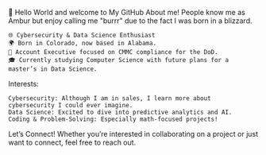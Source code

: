 👋 Hello World and welcome to My GitHub About me!
People know me as Ambur but enjoy calling me "burrr" due to the fact I was born in a blizzard.

	🌐 Cybersecurity & Data Science Enthusiast
	🌍 Born in Colorado, now based in Alabama.
	💼 Account Executive focused on CMMC compliance for the DoD.
	🎓 Currently studying Computer Science with future plans for a master’s in Data Science.

Interests:

	Cybersecurity: Although I am in sales, I learn more about cybersecurity I could ever imagine.
	Data Science: Excited to dive into predictive analytics and AI.
	Coding & Problem-Solving: Especially math-focused projects!

Let’s Connect!
Whether you’re interested in collaborating on a project or just want to connect, feel free to reach out.


